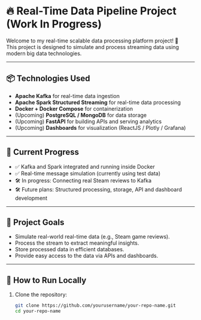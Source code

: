 # 🔥 Real-Time Data Pipeline Project (Work In Progress)

Welcome to my real-time scalable data processing platform project! 🚀  
This project is designed to simulate and process streaming data using modern big data technologies.

---

## 📦 Technologies Used
- **Apache Kafka** for real-time data ingestion
- **Apache Spark Structured Streaming** for real-time data processing
- **Docker + Docker Compose** for containerization
- (Upcoming) **PostgreSQL / MongoDB** for data storage
- (Upcoming) **FastAPI** for building APIs and serving analytics
- (Upcoming) **Dashboards** for visualization (ReactJS / Plotly / Grafana)

---

## 🔄 Current Progress
- ✅ Kafka and Spark integrated and running inside Docker
- ✅ Real-time message simulation (currently using test data)
- 🛠 In progress: Connecting real Steam reviews to Kafka
- 🛠 Future plans: Structured processing, storage, API and dashboard development

---

## 🎯 Project Goals
- Simulate real-world real-time data (e.g., Steam game reviews).
- Process the stream to extract meaningful insights.
- Store processed data in efficient databases.
- Provide easy access to the data via APIs and dashboards.

---

## 🚀 How to Run Locally

1. Clone the repository:
   ```bash
   git clone https://github.com/yourusername/your-repo-name.git
   cd your-repo-name
